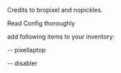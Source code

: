 Credits to bropixel and nopickles.

Read Config thoroughly

add following items to your inventory:

-- pixellaptop

-- disabler
